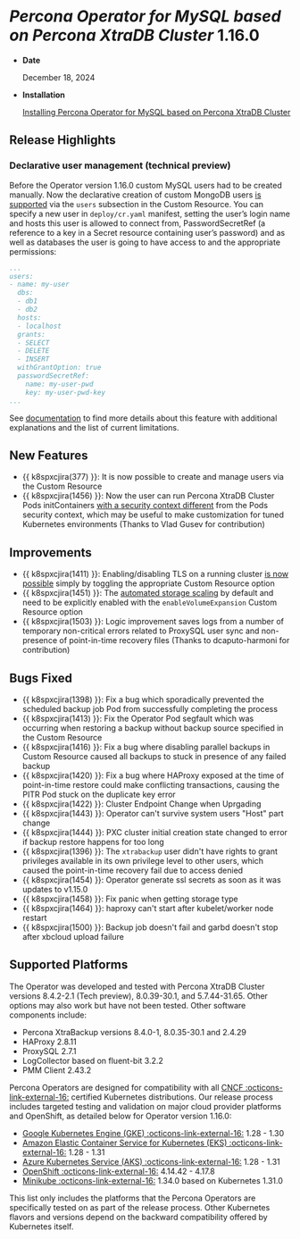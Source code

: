 # *Percona Operator for MySQL based on Percona XtraDB Cluster* 1.16.0

* **Date**

   December 18, 2024

* **Installation**

   [Installing Percona Operator for MySQL based on Percona XtraDB Cluster](../System-Requirements.md#installation-guidelines)

## Release Highlights

### Declarative user management (technical preview)

Before the Operator version 1.16.0 custom MySQL users had to be created manually. Now the declarative creation of custom MongoDB users [is supported](../users.md#unprivileged-users) via the `users` subsection in the Custom Resource. You can specify a new user in `deploy/cr.yaml` manifest, setting the user’s login name and hosts this user is allowed to connect from, PasswordSecretRef (a reference to a key in a Secret resource containing user’s password) and as well as databases the user is going to have access to and the appropriate permissions:

```yaml
...
users:
- name: my-user
  dbs:
  - db1
  - db2
  hosts:
  - localhost
  grants:
  - SELECT
  - DELETE
  - INSERT
  withGrantOption: true
  passwordSecretRef:
    name: my-user-pwd
    key: my-user-pwd-key
...
```

See [documentation](../users.md#unprivileged-users) to find more details about this feature with additional explanations and the list of current limitations.

## New Features 

* {{ k8spxcjira(377) }}: It is now possible to create and manage users via the Custom Resource
* {{ k8spxcjira(1456) }}: Now the user can run Percona XtraDB Cluster Pods initContainers [with a security context different](../operator.md#initcontainercontainersecuritycontext) from the Pods security context, which may be useful to make customization for tuned Kubernetes environments (Thanks to Vlad Gusev for contribution)

## Improvements

* {{ k8spxcjira(1411) }}: Enabling/disabling TLS on a running cluster [is now possible](../TLS.md#enabling-or-disabling-tls-on-a-running-cluster) simply by toggling the appropriate Custom Resource option
* {{ k8spxcjira(1451) }}: The [automated storage scaling](../scaling.md#automated-scaling-with-volume-expansion-capability) by default and need to be explicitly enabled with the `enableVolumeExpansion` Custom Resource option
* {{ k8spxcjira(1503) }}: Logic improvement saves logs from a number of temporary non-critical errors related to ProxySQL user sync and non-presence of point-in-time recovery files (Thanks to dcaputo-harmoni for contribution)

## Bugs Fixed

* {{ k8spxcjira(1398) }}: Fix a bug which sporadically prevented the scheduled backup job Pod from successfully completing the process
* {{ k8spxcjira(1413) }}: Fix the Operator Pod segfault which was occurring when restoring a backup without backup source specified in the Custom Resource
* {{ k8spxcjira(1416) }}: Fix a bug where disabling parallel backups in Custom Resource caused all backups to stuck in presence of any failed backup
* {{ k8spxcjira(1420) }}: Fix a bug where HAProxy exposed at the time of point-in-time restore could make conflicting transactions, causing the PITR Pod stuck on the duplicate key error
* {{ k8spxcjira(1422) }}: Cluster Endpoint Change when Uprgading
* {{ k8spxcjira(1443) }}: Operator can't survive system users "Host" part change
* {{ k8spxcjira(1444) }}: PXC cluster initial creation state changed to error if backup restore happens for too long
* {{ k8spxcjira(1396) }}: The `xtrabackup` user didn't have rights to grant privileges available in its own privilege level to other users, which caused the point-in-time recovery fail due to access denied
* {{ k8spxcjira(1454) }}: Operator generate ssl secrets as soon as it was updates to v1.15.0
* {{ k8spxcjira(1458) }}: Fix panic when getting storage type
* {{ k8spxcjira(1464) }}: haproxy can't start after kubelet/worker node restart
* {{ k8spxcjira(1500) }}: Backup job doesn't fail and garbd doesn't stop after xbcloud upload failure

## Supported Platforms

The Operator was developed and tested with Percona XtraDB Cluster versions 8.4.2-2.1 (Tech preview), 8.0.39-30.1, and 5.7.44-31.65. Other options may also work but have not been tested. Other software components include:

* Percona XtraBackup versions 8.4.0-1, 8.0.35-30.1 and 2.4.29
* HAProxy 2.8.11
* ProxySQL 2.7.1
* LogCollector based on fluent-bit 3.2.2
* PMM Client 2.43.2

Percona Operators are designed for compatibility with all [CNCF :octicons-link-external-16:](https://www.cncf.io/training/certification/software-conformance/) certified Kubernetes distributions. Our release process includes targeted testing and validation on major cloud provider platforms and OpenShift, as detailed below for Operator version 1.16.0:

* [Google Kubernetes Engine (GKE) :octicons-link-external-16:](https://cloud.google.com/kubernetes-engine) 1.28 - 1.30
* [Amazon Elastic Container Service for Kubernetes (EKS) :octicons-link-external-16:](https://aws.amazon.com) 1.28 - 1.31
* [Azure Kubernetes Service (AKS) :octicons-link-external-16:](https://azure.microsoft.com/en-us/services/kubernetes-service/) 1.28 - 1.31
* [OpenShift :octicons-link-external-16:](https://www.redhat.com/en/technologies/cloud-computing/openshift) 4.14.42 - 4.17.8
* [Minikube :octicons-link-external-16:](https://minikube.sigs.k8s.io/docs/) 1.34.0 based on Kubernetes 1.31.0

This list only includes the platforms that the Percona Operators are specifically tested on as part of the release process. Other Kubernetes flavors and versions depend on the backward compatibility offered by Kubernetes itself.
